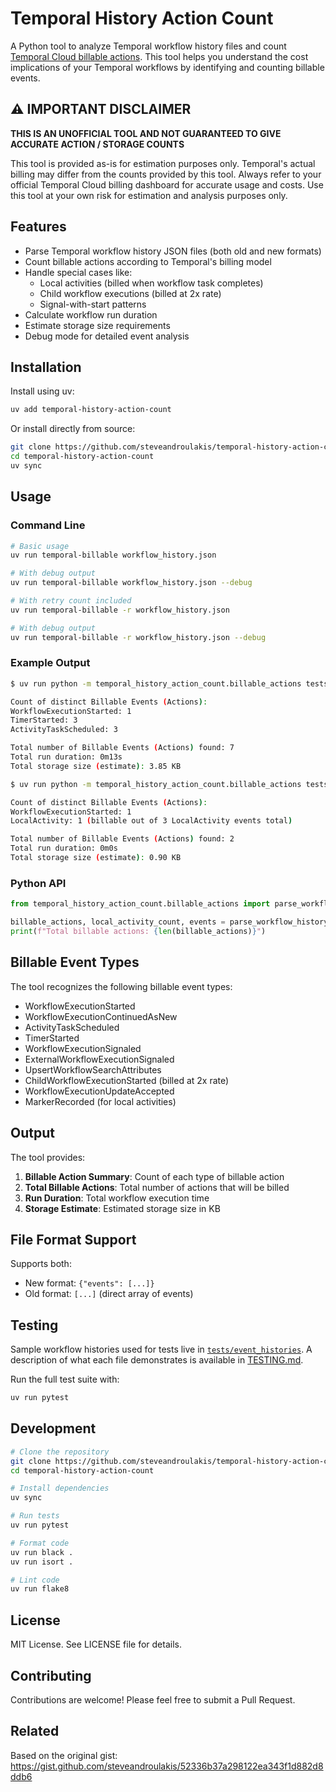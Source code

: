 # Temporal History Action Count

A Python tool to analyze Temporal workflow history files and count [Temporal Cloud billable actions](https://docs.temporal.io/cloud/pricing#action). This tool helps you understand the cost implications of your Temporal workflows by identifying and counting billable events.

## ⚠️ IMPORTANT DISCLAIMER

**THIS IS AN UNOFFICIAL TOOL AND NOT GUARANTEED TO GIVE ACCURATE ACTION / STORAGE COUNTS**

This tool is provided as-is for estimation purposes only. Temporal's actual billing may differ from the counts provided by this tool. Always refer to your official Temporal Cloud billing dashboard for accurate usage and costs. Use this tool at your own risk for estimation and analysis purposes only.

## Features

- Parse Temporal workflow history JSON files (both old and new formats)
- Count billable actions according to Temporal's billing model
- Handle special cases like:
  - Local activities (billed when workflow task completes)
  - Child workflow executions (billed at 2x rate)
  - Signal-with-start patterns
- Calculate workflow run duration
- Estimate storage size requirements
- Debug mode for detailed event analysis

## Installation

Install using uv:

```bash
uv add temporal-history-action-count
```

Or install directly from source:

```bash
git clone https://github.com/steveandroulakis/temporal-history-action-count
cd temporal-history-action-count
uv sync
```

## Usage

### Command Line

```bash
# Basic usage
uv run temporal-billable workflow_history.json

# With debug output
uv run temporal-billable workflow_history.json --debug
```
```bash
# With retry count included 
uv run temporal-billable -r workflow_history.json

# With debug output
uv run temporal-billable -r workflow_history.json --debug
```

### Example Output

```bash
$ uv run python -m temporal_history_action_count.billable_actions tests/event_histories/signalwithstart.json

Count of distinct Billable Events (Actions):
WorkflowExecutionStarted: 1
TimerStarted: 3
ActivityTaskScheduled: 3

Total number of Billable Events (Actions) found: 7
Total run duration: 0m13s
Total storage size (estimate): 3.85 KB
```

```bash
$ uv run python -m temporal_history_action_count.billable_actions tests/event_histories/local_activities.json

Count of distinct Billable Events (Actions):
WorkflowExecutionStarted: 1
LocalActivity: 1 (billable out of 3 LocalActivity events total)

Total number of Billable Events (Actions) found: 2
Total run duration: 0m0s
Total storage size (estimate): 0.90 KB
```

### Python API

```python
from temporal_history_action_count.billable_actions import parse_workflow_history

billable_actions, local_activity_count, events = parse_workflow_history("workflow_history.json")
print(f"Total billable actions: {len(billable_actions)}")
```

## Billable Event Types

The tool recognizes the following billable event types:

- WorkflowExecutionStarted
- WorkflowExecutionContinuedAsNew
- ActivityTaskScheduled
- TimerStarted
- WorkflowExecutionSignaled
- ExternalWorkflowExecutionSignaled
- UpsertWorkflowSearchAttributes
- ChildWorkflowExecutionStarted (billed at 2x rate)
- WorkflowExecutionUpdateAccepted
- MarkerRecorded (for local activities)

## Output

The tool provides:

1. **Billable Action Summary**: Count of each type of billable action
2. **Total Billable Actions**: Total number of actions that will be billed
3. **Run Duration**: Total workflow execution time
4. **Storage Estimate**: Estimated storage size in KB

## File Format Support

Supports both:
- New format: `{"events": [...]}`
- Old format: `[...]` (direct array of events)

## Testing

Sample workflow histories used for tests live in
[`tests/event_histories`](tests/event_histories). A description of what each
file demonstrates is available in [TESTING.md](TESTING.md).

Run the full test suite with:

```bash
uv run pytest
```

## Development

```bash
# Clone the repository
git clone https://github.com/steveandroulakis/temporal-history-action-count
cd temporal-history-action-count

# Install dependencies
uv sync

# Run tests
uv run pytest

# Format code
uv run black .
uv run isort .

# Lint code
uv run flake8
```

## License

MIT License. See LICENSE file for details.

## Contributing

Contributions are welcome! Please feel free to submit a Pull Request.

## Related

Based on the original gist: https://gist.github.com/steveandroulakis/52336b37a298122ea343f1d882d8ddb6